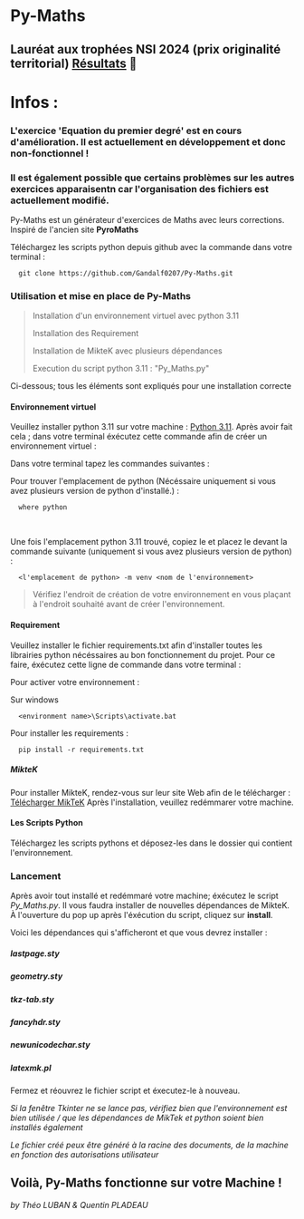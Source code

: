 # Py-Maths

## Lauréat aux trophées NSI 2024 (prix originalité territorial) [Résultats](https://trophees-nsi.fr/resultats-2024) :tada:

# Infos :
### L'exercice 'Equation du premier degré' est en cours d'amélioration. Il est actuellement en développement et donc non-fonctionnel !

### Il est également possible que certains problèmes sur les autres exercices apparaisentn car l'organisation des fichiers est actuellement modifié.

Py-Maths est un générateur d'exercices de Maths avec leurs corrections. Inspiré de l'ancien site **PyroMaths**



Téléchargez les scripts python depuis github avec la commande dans votre terminal  : 

      git clone https://github.com/Gandalf0207/Py-Maths.git

### Utilisation et mise en place de Py-Maths
>Installation d'un environnement virtuel avec python 3.11 
>
>Installation des Requirement
> 
>Installation de MikteK avec plusieurs dépendances
>
>Execution du script python 3.11 : "Py_Maths.py"

Ci-dessous; tous les éléments sont expliqués pour une installation correcte


#### Environnement virtuel

Veuillez installer python 3.11 sur votre machine : [Python 3.11](https://www.python.org/downloads/release/python-3110/). Après avoir fait cela ; dans votre terminal éxécutez cette commande afin de créer un environnement virtuel : 

Dans votre terminal tapez les commandes suivantes : 

Pour trouver l'emplacement de python (Nécéssaire uniquement si vous avez plusieurs version de python d'installé.) : 

      where python
<br>

Une fois l'emplacement python 3.11 trouvé, copiez le et placez le devant la commande suivante (uniquement si vous avez plusieurs version de python) : 

      <l'emplacement de python> -m venv <nom de l'environnement>

> Vérifiez l'endroit de création de votre environnement en vous plaçant à l'endroit souhaité avant de créer l'environnement.


#### Requirement
Veuillez installer le fichier requirements.txt afin d'installer toutes les librairies python nécéssaires au bon fonctionnement du projet.
Pour ce faire, éxécutez cette ligne de commande dans votre terminal : 

Pour activer votre environnement : 


Sur windows

      <environment name>\Scripts\activate.bat 

Pour installer les requirements : 

      pip install -r requirements.txt


##### MikteK
Pour installer MikteK, rendez-vous sur leur site Web afin de le télécharger : [Télécharger MikTeK](https://miktex.org/download)
Après l'installation, veuillez redémmarer votre machine.




#### Les Scripts Python
Téléchargez les scripts pythons et déposez-les dans le dossier qui contient l'environnement.


### Lancement
Après avoir tout installé et redémmaré votre machine; éxécutez le script *Py_Maths.py*. Il vous faudra installer de nouvelles dépendances de MikteK. À l'ouverture du pop up après l'éxécution du script, cliquez sur **install**.

Voici les dépendances qui s'afficheront et que vous devrez installer : 

##### lastpage.sty
##### geometry.sty
##### tkz-tab.sty
##### fancyhdr.sty
##### newunicodechar.sty
##### latexmk.pl

Fermez et réouvrez le fichier script et éxecutez-le à nouveau.


*Si la fenêtre Tkinter ne se lance pas, vérifiez bien que l'environnement est bien utilisée / que les dépendances de MikTek et python soient bien installés également*

*Le fichier créé peux être généré à la racine des documents, de la machine en fonction des autorisations utilisateur*

## Voilà, Py-Maths fonctionne sur votre Machine ! 


*by Théo LUBAN & Quentin PLADEAU*
